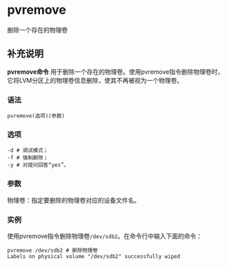 pvremove
===

删除一个存在的物理卷

## 补充说明

**pvremove命令** 用于删除一个存在的物理卷。使用pvremove指令删除物理卷时，它将LVM分区上的物理卷信息删除，使其不再被视为一个物理卷。

###  语法

```shell
pvremove(选项)(参数)
```

###  选项

```shell
-d # 调试模式；
-f # 强制删除；
-y # 对提问回答“yes”。
```

###  参数

物理卷：指定要删除的物理卷对应的设备文件名。

###  实例

使用pvremove指令删除物理卷`/dev/sdb2`。在命令行中输入下面的命令：

```shell
pvremove /dev/sdb2 # 删除物理卷
Labels on physical volume "/dev/sdb2" successfully wiped
```


